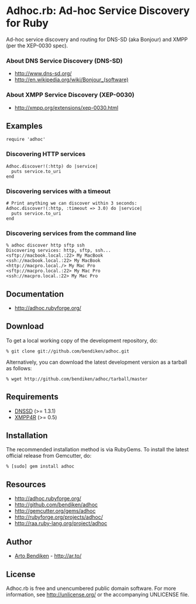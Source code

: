 Adhoc.rb: Ad-hoc Service Discovery for Ruby
===========================================

Ad-hoc service discovery and routing for DNS-SD (aka Bonjour) and XMPP (per
the XEP-0030 spec).

### About DNS Service Discovery (DNS-SD)

* <http://www.dns-sd.org/>
* <http://en.wikipedia.org/wiki/Bonjour_(software)>

### About XMPP Service Discovery (XEP-0030)

* <http://xmpp.org/extensions/xep-0030.html>

Examples
--------

    require 'adhoc'

### Discovering HTTP services

    Adhoc.discover!(:http) do |service|
      puts service.to_uri
    end

### Discovering services with a timeout

    # Print anything we can discover within 3 seconds:
    Adhoc.discover!(:http, :timeout => 3.0) do |service|
      puts service.to_uri
    end

### Discovering services from the command line

    % adhoc discover http sftp ssh
    Discovering services: http, sftp, ssh...
    <sftp://macbook.local.:22> My MacBook
    <ssh://macbook.local.:22> My MacBook
    <http://macpro.local./> My Mac Pro
    <sftp://macpro.local.:22> My Mac Pro
    <ssh://macpro.local.:22> My Mac Pro

Documentation
-------------

* <http://adhoc.rubyforge.org/>

Download
--------

To get a local working copy of the development repository, do:

    % git clone git://github.com/bendiken/adhoc.git

Alternatively, you can download the latest development version as a tarball
as follows:

    % wget http://github.com/bendiken/adhoc/tarball/master

Requirements
------------

* [DNSSD](http://rubyforge.org/projects/dnssd) (>= 1.3.1)
* [XMPP4R](http://home.gna.org/xmpp4r) (>= 0.5)

Installation
------------

The recommended installation method is via RubyGems. To install the latest
official release from Gemcutter, do:

    % [sudo] gem install adhoc

Resources
---------

* <http://adhoc.rubyforge.org/>
* <http://github.com/bendiken/adhoc>
* <http://gemcutter.org/gems/adhoc>
* <http://rubyforge.org/projects/adhoc/>
* <http://raa.ruby-lang.org/project/adhoc>

Author
------

* [Arto Bendiken](mailto:arto.bendiken@gmail.com) - <http://ar.to/>

License
-------

Adhoc.rb is free and unencumbered public domain software. For more
information, see <http://unlicense.org/> or the accompanying UNLICENSE file.
